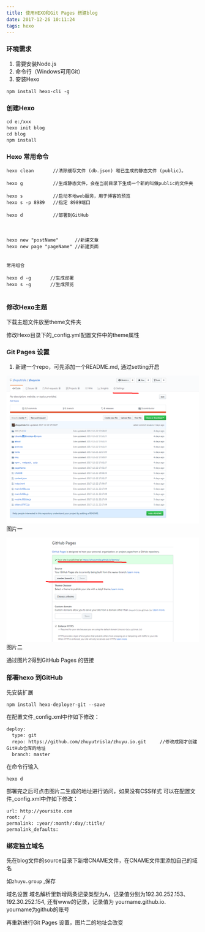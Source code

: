 ```yaml
---
title: 使用HEXO和Git Pages 搭建blog
date: 2017-12-26 10:11:24
tags: hexo
---
```

### 环境需求 
1. 需要安装Node.js 
2. 命令行（Windows可用Git）
3. 安装Hexo 

``` 
npm install hexo-cli -g
```
### 创建Hexo


```
cd e:/xxx
hexo init blog
cd blog
npm install
```


### Hexo 常用命令
```
hexo clean       //清除缓存文件 (db.json) 和已生成的静态文件 (public)。

hexo g           //生成静态文件，会在当前目录下生成一个新的叫做public的文件夹

hexo s           //启动本地web服务，用于博客的预览  
hexo s -p 8989   //指定 8989端口

hexo d           //部署到GitHub



hexo new "postName"      //新建文章
hexo new page "pageName" //新建页面


常用组合

hexo d -g       //生成部署
hexo s -g       //生成预览


```

### 修改Hexo主题
下载主题文件放至theme文件夹

修改Hexo目录下的_config.yml配置文件中的theme属性

### Git Pages 设置
1. 新建一个repo，可先添加一个README.md, 通过setting开启

![image](/uploads/hexo1.png)图片一

![image](/uploads/hexo2.png)图片二

通过图片2得到GitHub Pages 的链接

### 部署hexo 到GitHub
先安装扩展
```
npm install hexo-deployer-git --save

```

在配置文件_config.xml中作如下修改：
```
deploy:
  type: git
  repo: https://github.com/zhuyutrisla/zhuyu.io.git     //修改成刚才创建GitHub仓库的地址
  branch: master

```
在命令行输入
```
hexo d

```
部署完之后可点击图片二生成的地址进行访问，如果没有CSS样式
可以在配置文件_config.xml中作如下修改：
```
url: http://yoursite.com
root: /
permalink: :year/:month/:day/:title/
permalink_defaults:

```

### 绑定独立域名
先在blog文件的source目录下新增CNAME文件，在CNAME文件里添加自己的域名

如```zhuyu.group```  ,保存

域名设置
域名解析里新增两条记录类型为A，记录值分别为192.30.252.153、192.30.252.154,
还有www的记录，记录值为 yourname.github.io.        
yourname为github的账号

再重新进行Git Pages 设置，图片二的地址会改变